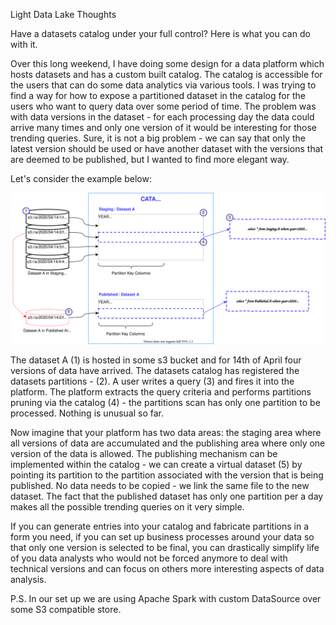Light Data Lake Thoughts

Have a datasets catalog under your full control? Here is what you can do with it.

Over this long weekend, I have doing some design for a data platform which hosts datasets and has a custom built catalog. 
The catalog is accessible for the users that can do some data analytics via various tools. 
I was trying to find a way for how to expose a partitioned dataset in the catalog for the users who want to query 
data over some period of time. The problem was with data versions in the dataset - for each processing day the data could 
arrive many times and only one version of it would be interesting for those trending queries. 
Sure, it is not a big problem - we can say that only the latest version should be used or have another dataset with the versions that are deemed
to be published, but I wanted to find more elegant way.

Let's consider the example below:

![Catalog Magic in a Data Lake](data-lake-catalog-magic.svg)

The dataset A (1) is hosted in some s3 bucket and for 14th of April four versions of data 
have arrived. The datasets catalog has registered the datasets partitions - (2). A user writes a query (3) and fires it 
into the platform. The platform extracts the query criteria and performs partitions pruning via the catalog (4) - 
the partitions scan has only one partition to be processed. Nothing is unusual so far.

Now imagine that your platform has two data areas: the staging area where all versions of data are accumulated and the publishing area 
where only one version of the data is allowed. The publishing mechanism can be implemented within the catalog - we can create a 
virtual dataset (5) by pointing its partition to the partition associated with the version that is being published. No data 
needs to be copied - we link the same file to the new dataset. The fact that the published dataset has only one partition 
per a day makes all the possible trending queries on it very simple. 

If you can generate entries into your catalog and fabricate partitions in a form you need, if you can set up
business processes around your data so that only one version is selected to be final, you can drastically simplify life of 
you data analysts who would not be forced anymore to deal with technical versions and can focus on others more interesting 
 aspects of data analysis. 
 
P.S. In our set up we are using Apache Spark with custom DataSource over some S3 compatible store. 

